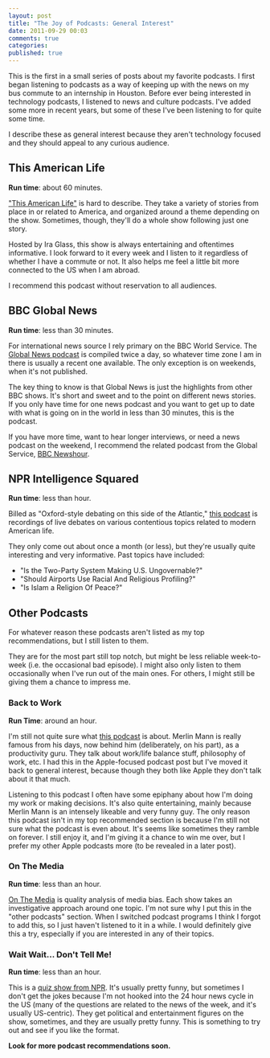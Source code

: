 ```yaml
---
layout: post
title: "The Joy of Podcasts: General Interest"
date: 2011-09-29 00:03
comments: true
categories: 
published: true
---
```

This is the first in a small series of posts about my favorite
podcasts. I first began listening to podcasts as a way of keeping up
with the news on my bus commute to an internship in Houston. Before
ever being interested in technology podcasts, I listened to news and
culture podcasts. I've added some more in recent years, but some of
these I've been listening to for quite some time.  

I describe these as general interest because they aren't technology
focused and they should appeal to any curious audience.

<!--more-->

## This American Life 

**Run time**: about 60 minutes.
	
["This American Life"](http://www.thisamericanlife.org/ "this American life site") is hard to describe. They take a variety of
stories from place in or related to America, and organized
around a theme depending on the show. Sometimes, though, they'll
do a whole show following just one story.
	
Hosted by Ira Glass, this show is always entertaining and
oftentimes informative. I look forward to it every week and I
listen to it regardless of whether I have a commute or not. It
also helps me feel a little bit more connected to the US when I am
abroad. 
	
I recommend this podcast without reservation to all audiences. 
	
## BBC Global News
	
**Run time**: less than 30 minutes.
	
For international news source I rely primary on the BBC World Service. The
[Global News podcast](http://www.bbc.co.uk/podcasts/series/globalnews) is compiled twice a day, so whatever time
zone I am in there is usually a recent one available. The only
exception is on weekends, when it's not published. 
		
The key thing to know is that Global News is just the highlights from
other BBC shows. It's short and sweet and to the point on different
news stories. If you only have time for one news podcast and you want
to get up to date with what is going on in the world in less than 30 minutes, this is the podcast.

If you have more time, want to hear longer interviews, or need a news
podcast on the weekend, I recommend the related podcast from the
Global Service,
[BBC Newshour](http://www.bbc.co.uk/podcasts/series/newshour "BBC
Newshour podcast").

## NPR Intelligence Squared

**Run time**: less than hour.

Billed as "Oxford-style debating on this side of the Atlantic," [this
podcast](http://intelligencesquaredus.org/ "Intelligence Squared podcast") is recordings of live debates on various contentious topics related to
modern American life.

They only come out about once a month (or less), but they're usually quite
interesting and very informative. Past topics have included:
* "Is the Two-Party System Making U.S. Ungovernable?"
* "Should Airports Use Racial And Religious Profiling?"
* "Is Islam a Religion Of Peace?"

## Other Podcasts

For whatever reason these podcasts aren't listed as my top
recommendations, but I still listen to them.

They are for the most part still top notch, but might be less reliable
week-to-week (i.e. the occasional bad episode). I might also only
listen to them occasionally when I've run out of the main ones. For others, I might
still be giving them a chance to impress me.

### Back to Work

**Run Time**: around an hour.

I'm still not quite sure what [this podcast](http://5by5.tv/b2w  "Back to Work podcast") is about. Merlin Mann is
really famous from his days, now behind him (deliberately, on his part), as a productivity
guru. They talk about work/life balance stuff, philosophy of work,
etc. I had this in the Apple-focused podcast post but I've moved it
back to general interest, because though they both like Apple they
don't talk about it that much. 

Listening to this podcast I often have some epiphany about how I'm
doing my work or making decisions. It's also quite entertaining,
mainly because Merlin Mann is an intensely likeable and very funny guy. 
The only reason this podcast isn't in my top recommended section is
because I'm still not sure what the podcast is even about. It's seems
like sometimes they ramble on forever. I still enjoy it, and I'm
giving it a chance to win me over, but I prefer my other Apple
podcasts more (to be revealed in a later post).

### On The Media

**Run time**: less than an hour.

[On The Media](http://www.onthemedia.org/ "On the media") is quality analysis of media bias. Each show takes an
investigative approach around one topic. I'm not sure why I put this
in the "other podcasts" section. When I switched podcast programs I
think I forgot to add this, so I just haven't listened to it in a
while. I would definitely give this a try, especially if you are
interested in any of their topics. 

### Wait Wait... Don't Tell Me!

**Run time**: less than an hour.

This is a
[quiz show from NPR](http://www.npr.org/programs/wait-wait-dont-tell-me/
"link to wait wait don't tell me"). It's usually pretty funny, but sometimes
I don't get the jokes because I'm not hooked into the 24 hour news
cycle in the US (many of the questions are related to the news of the
week, and it's usually US-centric). They get political and entertainment figures on the
show, sometimes, and they are usually pretty funny. This is something
to try out and see if you like the format.

**Look for more podcast recommendations soon.**
